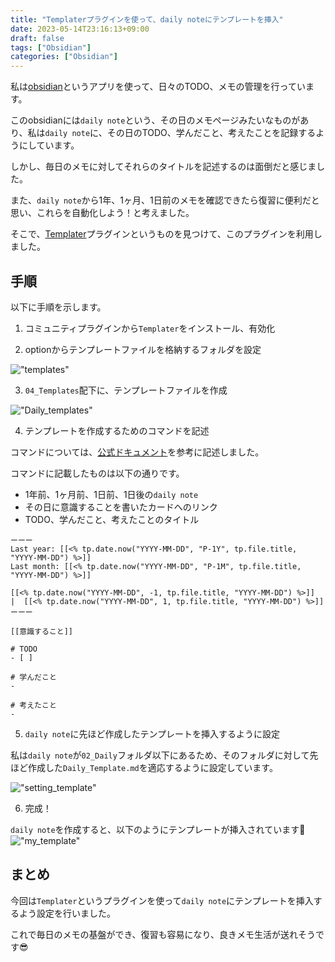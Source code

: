 ```yaml
---
title: "Templaterプラグインを使って、daily noteにテンプレートを挿入"
date: 2023-05-14T23:16:13+09:00
draft: false
tags: ["Obsidian"]
categories: ["Obsidian"]
---
```


私は[obsidian](https://obsidian.md/)というアプリを使って、日々のTODO、メモの管理を行っています。

このobsidianには`daily note`という、その日のメモページみたいなものがあり、私は`daily note`に、その日のTODO、学んだこと、考えたことを記録するようにしています。

しかし、毎日のメモに対してそれらのタイトルを記述するのは面倒だと感じました。

また、`daily note`から1年、1ヶ月、1日前のメモを確認できたら復習に便利だと思い、これらを自動化しよう！と考えました。

そこで、[Templater](https://github.com/SilentVoid13/Templater)プラグインというものを見つけて、このプラグインを利用しました。

## 手順

以下に手順を示します。

1. コミュニティプラグインから`Templater`をインストール、有効化

2. optionからテンプレートファイルを格納するフォルダを設定


!["templates"](images/templates.png)

3. `04_Templates`配下に、テンプレートファイルを作成


!["Daily_templates"](images/Daily_Templates.png)

4. テンプレートを作成するためのコマンドを記述

コマンドについては、[公式ドキュメント](https://silentvoid13.github.io/Templater/internal-functions/overview.html)を参考に記述しました。

コマンドに記載したものは以下の通りです。
- 1年前、1ヶ月前、1日前、1日後の`daily note`
- その日に意識することを書いたカードへのリンク
- TODO、学んだこと、考えたことのタイトル

```
ーーー
Last year: [[<% tp.date.now("YYYY-MM-DD", "P-1Y", tp.file.title, "YYYY-MM-DD") %>]]
Last month: [[<% tp.date.now("YYYY-MM-DD", "P-1M", tp.file.title, "YYYY-MM-DD") %>]]

[[<% tp.date.now("YYYY-MM-DD", -1, tp.file.title, "YYYY-MM-DD") %>]]  |  [[<% tp.date.now("YYYY-MM-DD", 1, tp.file.title, "YYYY-MM-DD") %>]]
ーーー

[[意識すること]]

# TODO
- [ ] 

# 学んだこと
- 

# 考えたこと
- 
```

5. `daily note`に先ほど作成したテンプレートを挿入するように設定

私は`daily note`が`02_Daily`フォルダ以下にあるため、そのフォルダに対して先ほど作成した`Daily_Template.md`を適応するように設定しています。

!["setting_template"](images/settings_template.png)

6. 完成！

`daily note`を作成すると、以下のようにテンプレートが挿入されています🎉
!["my_template"](images/my_templates2.png)


## まとめ
今回は`Templater`というプラグインを使って`daily note`にテンプレートを挿入するよう設定を行いました。

これで毎日のメモの基盤ができ、復習も容易になり、良きメモ生活が送れそうです😎